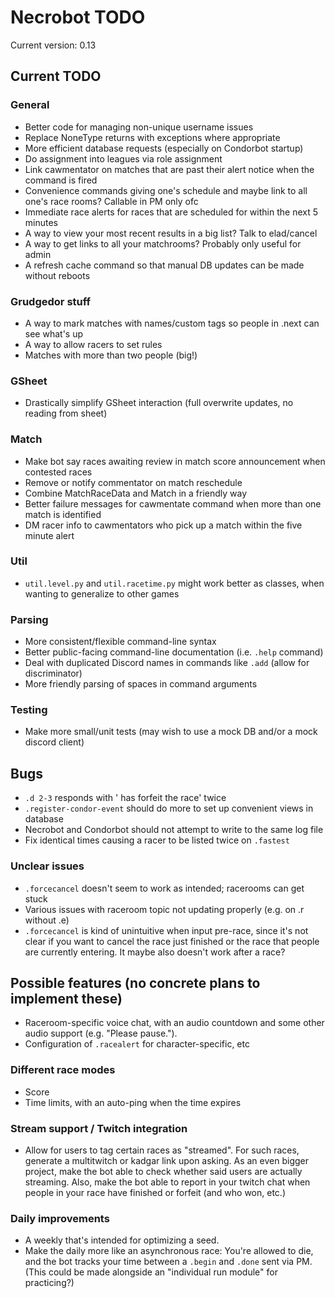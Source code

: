 # Necrobot TODO

Current version: 0.13

## Current TODO

### General
- Better code for managing non-unique username issues
- Replace NoneType returns with exceptions where appropriate
- More efficient database requests (especially on Condorbot startup)
- Do assignment into leagues via role assignment
- Link cawmentator on matches that are past their alert notice when the command is fired
- Convenience commands giving one's schedule and maybe link to all one's race rooms? Callable in PM only ofc
- Immediate race alerts for races that are scheduled for within the next 5 minutes
- A way to view your most recent results in a big list? Talk to elad/cancel
- A way to get links to all your matchrooms? Probably only useful for admin
- A refresh cache command so that manual DB updates can be made without reboots

### Grudgedor stuff
- A way to mark matches with names/custom tags so people in .next can see what's up
- A way to allow racers to set rules
- Matches with more than two people (big!)

### GSheet
- Drastically simplify GSheet interaction (full overwrite updates, no reading from sheet)

### Match
- Make bot say races awaiting review in match score announcement when contested races
- Remove or notify commentator on match reschedule
- Combine MatchRaceData and Match in a friendly way
- Better failure messages for cawmentate command when more than one match is identified
- DM racer info to cawmentators who pick up a match within the five minute alert

### Util
- `util.level.py` and `util.racetime.py` might work better as classes, when wanting to generalize to other games

### Parsing
- More consistent/flexible command-line syntax
- Better public-facing command-line documentation (i.e. `.help` command)
- Deal with duplicated Discord names in commands like `.add` (allow for discriminator)
- More friendly parsing of spaces in command arguments

### Testing
- Make more small/unit tests (may wish to use a mock DB and/or a mock discord client)

## Bugs
- `.d 2-3` responds with '<player> has forfeit the race' twice
- `.register-condor-event` should do more to set up convenient views in database
- Necrobot and Condorbot should not attempt to write to the same log file
- Fix identical times causing a racer to be listed twice on `.fastest`

### Unclear issues
- `.forcecancel` doesn't seem to work as intended; racerooms can get stuck
- Various issues with raceroom topic not updating properly (e.g. on .r without .e)
- `.forcecancel` is kind of unintuitive when input pre-race, since it's not clear if you want to cancel the race
just finished or the race that people are currently entering. It maybe also doesn't work after a race?

## Possible features (no concrete plans to implement these)

- Raceroom-specific voice chat, with an audio countdown and some other audio support (e.g. "Please pause.").
- Configuration of `.racealert` for character-specific, etc

### Different race modes
- Score
- Time limits, with an auto-ping when the time expires

### Stream support / Twitch integration
 - Allow for users to tag certain races as "streamed". For such races, generate a multitwitch or kadgar link upon 
asking. As an even bigger project, make the bot able to check whether said users are actually streaming. Also, make 
the bot able to report in your twitch chat when people in your race have finished or forfeit (and who won, etc.)

### Daily improvements
- A weekly that's intended for optimizing a seed.
- Make the daily more like an asynchronous race: You're allowed to die, and the bot tracks your time between a
`.begin` and `.done` sent via PM. (This could be made alongside an "individual run module" for practicing?)
